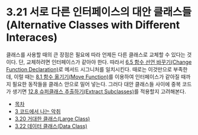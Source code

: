 # 3.21 서로 다른 인터페이스의 대안 클래스들(Alternative Classes with Different Interaces)
클래스를 사용할 때의 큰 장점은 필요에 따라 언제든 다른 클래스로 교체할 수 있다는 것이다. 단, 교체하려면 인터페이스가 같아야 한다. 따라서 [6.5 함수 선언 바꾸기(Change Function Declaration)](https://github.com/wonder13662/refactoring-v2/blob/writing/chapter06/6-5.md)로 메서드 시그니처를 일치시킨다. 때로는 이것만으로 부족한데, 이럴 때는 [8.1 함수 옮기기(Move Function)](https://github.com/wonder13662/refactoring-v2/blob/writing/chapter08/8-1.md)를 이용하여 인터페이스가 같아질 때까지 필요한 동작들을 클래스 안으로 밀어 넣는다. 그러다 대안 클래스들 사이에 중복 코드가 생기면 [12.8 슈퍼클래스 추출하기(Extract Subclasses)](https://github.com/wonder13662/refactoring-v2/blob/writing/chapter12/12-8.md)를 적용할지 고려해본다.

- [목차](https://github.com/wonder13662/refactoring-v2/blob/writing/README.md)
- [3 코드에서 나는 악취](https://github.com/wonder13662/refactoring-v2/blob/writing/chapter03)
- [3.20 거대한 클래스(Large Class)](https://github.com/wonder13662/refactoring-v2/blob/writing/chapter03/3-20.md)
- [3.22 데이터 클래스(Data Class)](https://github.com/wonder13662/refactoring-v2/blob/writing/chapter03/3-22.md)